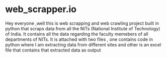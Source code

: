 # web_scrapper.io
Hey everyone ,well this is web scrapping and web crawling project built in python that scraps data from all the NITs (National Institute of Technology) of India.
It contains all the data regarding the faculty memebers of all departments of NITs.
It is attached with two files , one contains code in python where I am extracting data from different sites and other is an excel file that contains that extracted 
data as output

